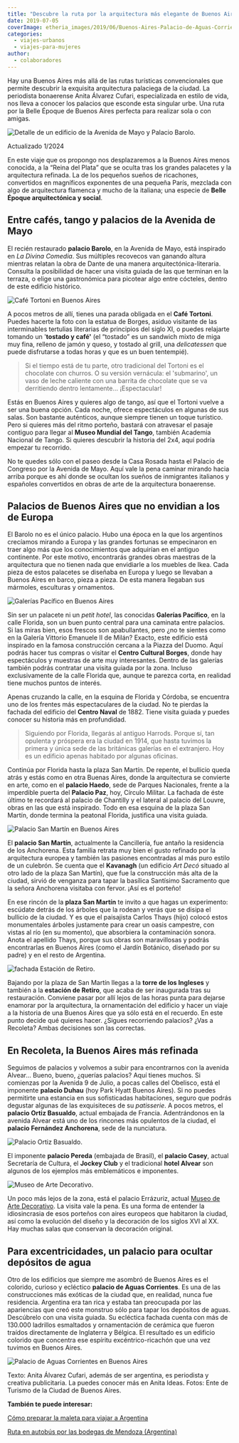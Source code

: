 ```yaml
---
title: "Descubre la ruta por la arquitectura más elegante de Buenos Aires"
date: 2019-07-05
coverImage: etheria_images/2019/06/Buenos-Aires-Palacio-de-Aguas-Corrientes.jpg
categories: 
  - viajes-urbanos
  - viajes-para-mujeres
author: 
  - colaboradores
---
```


Hay una Buenos Aires más allá de las rutas turísticas convencionales que permite 
descubrir la exquisita arquitectura palaciega de la ciudad. La periodista bonaerense 
Anita Álvarez Cufari, especializada en estilo de vida, nos lleva a conocer los palacios 
que esconde esta singular urbe. Una ruta por la Belle Époque de Buenos Aires perfecta 
para realizar sola o con amigas. 

![Detalle de un edificio de la Avenida de Mayo y Palacio Barolo.](etheria_images/2019/06/Buenos-Aires-palacio-Barolo.jpg "Detalle de un edificio de la Avenida de Mayo y Palacio Barolo.")

Actualizado 1/2024 

En este viaje que os propongo nos desplazaremos a la Buenos Aires menos conocida, a la 
“Reina del Plata” que se oculta tras los grandes palacetes y la arquitectura refinada. 
La de los pequeños sueños de ricachones, convertidos en magníficos exponentes de una 
pequeña París, mezclada con algo de arquitectura flamenca y mucho de la italiana; una 
especie de **Belle Époque arquitectónica y social**. 

## Entre cafés, tango y palacios de la Avenida de Mayo

El recién restaurado **palacio Barolo**, en la Avenida de Mayo, está inspirado en _La 
Divina Comedia_. Sus múltiples recovecos van ganando altura mientras relatan la obra de 
Dante de una manera arquitectónica-literaria. Consulta la posibilidad de hacer una 
visita guiada de las que terminan en la terraza, o elige una gastronómica para picotear 
algo entre cócteles, dentro de este edificio histórico. 

![Café Tortoni en Buenos Aires](etheria_images/2019/06/Buenos-Aires-cafe-Tortoni-e1561455387221.jpg "Café Tortoni.")

A pocos metros de allí, tienes una parada obligada en el **Café Tortoni**. Puedes 
hacerte la foto con la estatua de Borges, asiduo visitante de las interminables 
tertulias literarias de principios del siglo XI, o puedes relajarte tomando un 
'**tostado y café'** (el “tostado” es un sandwich mixto de miga muy fina, relleno de 
jamón y queso, y tostado al grill, una _delicatessen_ que puede disfrutarse a todas 
horas y que es un buen tentempié). 

> Si el tiempo está de tu parte, otro tradicional del Tortoni es el chocolate con churros. 
> O su versión vernácula: el 'submarino', un vaso de leche caliente con una barrita de 
> chocolate que se va derritiendo dentro lentamente… ¡Espectacular! 

Estás en Buenos Aires y quieres algo de tango, así que el Tortoni vuelve a ser una buena 
opción. Cada noche, ofrece espectáculos en algunas de sus salas. Son bastante 
auténticos, aunque siempre tienen un toque turístico. Pero si quieres más del ritmo 
porteño, bastará con atravesar el pasaje contiguo para llegar al **Museo Mundial del 
Tango**, también Academia Nacional de Tango. Si quieres descubrir la historia del 2x4, 
aquí podría empezar tu recorrido. 

No te quedes sólo con el paseo desde la Casa Rosada hasta el Palacio de Congreso por la 
Avenida de Mayo. Aquí vale la pena caminar mirando hacia arriba porque es ahí donde se 
ocultan los sueños de inmigrantes italianos y españoles convertidos en obras de arte de 
la arquitectura bonaerense. 

## Palacios de Buenos Aires que no envidian a los de Europa

El Barolo no es el único palacio. Hubo una época en la que los argentinos crecíamos 
mirando a Europa y las grandes fortunas se empecinaron en traer algo más que los 
conocimientos que adquirían en el antiguo continente. Por este motivo, encontrarás 
grandes obras maestras de la arquitectura que no tienen nada que envidiarle a los 
muebles de Ikea. Cada pieza de estos palacetes se diseñaba en Europa y luego se llevaban 
a Buenos Aires en barco, pieza a pieza. De esta manera llegaban sus mármoles, esculturas 
y ornamentos. 

![Galerías Pacífico en Buenos Aires](etheria_images/2019/06/Buenos-Aires-Galerias-Pacifico.jpg "Galerías Pacífico.")

Sin ser un palacete ni un _petit hotel_, las conocidas **Galerías Pacífico**, en la 
calle Florida, son un buen punto central para una caminata entre palacios. Si las miras 
bien, esos frescos son apabullantes, pero ¿no te sientes como en la Galería Vittorio 
Emanuele II de Milán? Exacto, este edificio está inspirado en la famosa construcción 
cercana a la Piazza del Duomo. Aquí podrás hacer tus compras o visitar el **Centro 
Cultural Borges**, donde hay espectáculos y muestras de arte muy interesantes. Dentro de 
las galerías también podrás contratar una visita guiada por la zona. Incluso 
exclusivamente de la calle Florida que, aunque te parezca corta, en realidad tiene 
muchos puntos de interés. 

Apenas cruzando la calle, en la esquina de Florida y Córdoba, se encuentra uno de los 
frentes más espectaculares de la ciudad. No te pierdas la fachada del edificio del 
**Centro Naval** de 1882. Tiene visita guiada y puedes conocer su historia más en 
profundidad. 

> Siguiendo por Florida, llegarás al antiguo Harrods. Porque sí, tan opulenta y próspera 
> era la ciudad en 1914, que hasta tuvimos la primera y única sede de las británicas 
> galerías en el extranjero. Hoy es un edificio apenas habitado por algunas oficinas. 

Continúa por Florida hasta la plaza San Martín. De repente, el bullicio queda atrás y 
estás como en otra Buenas Aires, donde la arquitectura se convierte en arte, como en el 
**palacio Haedo**, sede de Parques Nacionales, frente a la imperdible puerta del 
**Palacio Paz**, hoy, Círculo Militar. La fachada de éste último te recordará al palacio 
de Chantilly y el lateral al palacio del Louvre, obras en las que está inspirado. Todo 
en esa esquina de la plaza San Martín, donde termina la peatonal Florida, justifica una 
visita guiada. 

![Palacio San Martín en Buenos Aires](etheria_images/2019/06/Buenos-Aires-Palacio-San-Martin.jpg "Palacio San Martín.")

El **palacio San Martín**, actualmente la Cancillería, fue antaño la residencia de los 
Anchorena. Esta familia retrata muy bien el gusto refinado por la arquitectura europea y 
también las pasiones encontradas al más puro estilo de un culebrón. Se cuenta que el 
**Kavanagh** (un edificio _Art Decó_ situado al otro lado de la plaza San Martín), que 
fue la construcción más alta de la ciudad, sirvió de venganza para tapar la basílica 
Santísimo Sacramento que la señora Anchorena visitaba con fervor. ¡Así es el porteño! 

En ese rincón de la **plaza San Martín** te invito a que hagas un experimento: escúdate 
detrás de los árboles que la rodean y verás que se disipa el bullicio de la ciudad. Y es 
que el paisajista Carlos Thays (hijo) colocó estos monumentales árboles justamente para 
crear un oasis campestre, con vistas al río (en su momento), que absorbiera la 
contaminación sonora. Anota el apellido Thays, porque sus obras son maravillosas y 
podrás encontrarlas en Buenos Aires (como el Jardín Botánico, diseñado por su padre) y 
en el resto de Argentina. 

![fachada Estación de Retiro.](etheria_images/2019/06/Buenos-Aires-estacion-Retiro.jpg "Estación de Retiro.")

Bajando por la plaza de San Martín llegas a la **torre de los Ingleses** y también a la 
**estación de Retiro**, que acaba de ser inaugurada tras su restauración. Conviene pasar 
por allí lejos de las horas punta para dejarse enamorar por la arquitectura, la 
ornamentación del edificio y hacer un viaje a la historia de una Buenos Aires que ya 
sólo está en el recuerdo. En este punto decide qué quieres hacer. ¿Sigues recorriendo 
palacios? ¿Vas a Recoleta? Ambas decisiones son las correctas. 

## En Recoleta, la Buenos Aires más refinada

Seguimos de palacios y volvemos a subir para encontrarnos con la avenida Alvear… Bueno, 
bueno, ¿querías palacios? Aquí tienes muchos. Si comienzas por la Avenida 9 de Julio, a 
pocas calles del Obelisco, está el imponente **palacio Duhau** (hoy Park Hyatt Buenos 
Aires). Si no puedes permitirte una estancia en sus sofisticadas habitaciones, seguro 
que podrás degustar algunas de las exquisiteces de su _patisserie_. A pocos metros, el 
**palacio Ortiz Basualdo**, actual embajada de Francia. Adentrándonos en la avenida 
Alvear está uno de los rincones más opulentos de la ciudad, el **palacio Fernández 
Anchorena**, sede de la nunciatura. 

![Palacio Ortiz Basualdo.](etheria_images/2019/06/Buenos-Aires-Palacio-Ortiz-Basualdo.jpg "Palacio Ortiz Basualdo.")

El imponente **palacio Pereda** (embajada de Brasil), el **palacio Casey**, actual 
Secretaría de Cultura, el **Jockey Club** y el tradicional **hotel Alvear** son algunos 
de los ejemplos más emblemáticos e imponentes. 

![Museo de Arte Decorativo.](etheria_images/2019/06/Buenos-Aires-Museo-de-Arte-decorativo.jpg "Museo de Arte Decorativo.")

Un poco más lejos de la zona, está el palacio Errázuriz, actual [Museo de Arte 
Decorativo](https://museoartedecorativo.cultura.gob.ar). La visita vale la pena. Es una 
forma de entender la idiosincrasia de esos porteños con aires europeos que habitaron la 
ciudad, así como la evolución del diseño y la decoración de los siglos XVI al XX. Hay 
muchas salas que conservan la decoración original. 

## Para excentricidades, un palacio para ocultar depósitos de agua

Otro de los edificios que siempre me asombró de Buenos Aires es el colorido, curioso y 
ecléctico **palacio de Aguas Corrientes**. Es una de las construcciones más exóticas de 
la ciudad que, en realidad, nunca fue residencia. Argentina era tan rica y estaba tan 
preocupada por las apariencias que creó este monstruo sólo para tapar los depósitos de 
aguas. Descúbrelo con una visita guiada. Su ecléctica fachada cuenta con más de 130.000 
ladrillos esmaltados y ornamentación de cerámica que fueron traídos directamente de 
Inglaterra y Bélgica. El resultado es un edificio colorido que concentra ese espíritu 
excéntrico-ricachón que una vez tuvimos en Buenos Aires. 

![Palacio de Aguas Corrientes en Buenos Aires](etheria_images/2019/06/Buenos-Aires-Palacio-de-Aguas-Corrientes.jpg "Palacio de Aguas Corrientes.")

Texto: Anita Álvarez Cufari, además de ser argentina, es periodista y creativa 
publicitaria. La puedes conocer más en Anita Ideas. Fotos: Ente de Turismo de la Ciudad 
de Buenos Aires. 

**También te puede interesar:** 

[Cómo preparar la maleta para viajar a 
Argentina](https://etheriamagazine.com/2022/09/14/que-llevar-maleta-argentina/) 

[Ruta en autobús por las bodegas de Mendoza 
(Argentina)](https://etheriamagazine.com/2019/04/26/viajar-sola-amigas-ruta-vino-bodegas-de-mendoza-argentina/)
